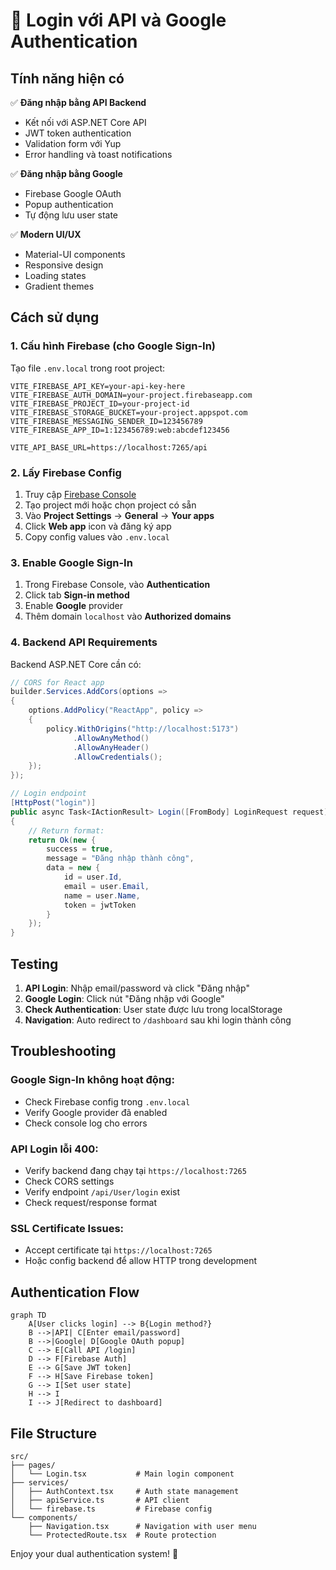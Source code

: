 # 🔐 Login với API và Google Authentication

## Tính năng hiện có

✅ **Đăng nhập bằng API Backend**

- Kết nối với ASP.NET Core API
- JWT token authentication
- Validation form với Yup
- Error handling và toast notifications

✅ **Đăng nhập bằng Google**

- Firebase Google OAuth
- Popup authentication
- Tự động lưu user state

✅ **Modern UI/UX**

- Material-UI components
- Responsive design
- Loading states
- Gradient themes

## Cách sử dụng

### 1. Cấu hình Firebase (cho Google Sign-In)

Tạo file `.env.local` trong root project:

```env
VITE_FIREBASE_API_KEY=your-api-key-here
VITE_FIREBASE_AUTH_DOMAIN=your-project.firebaseapp.com
VITE_FIREBASE_PROJECT_ID=your-project-id
VITE_FIREBASE_STORAGE_BUCKET=your-project.appspot.com
VITE_FIREBASE_MESSAGING_SENDER_ID=123456789
VITE_FIREBASE_APP_ID=1:123456789:web:abcdef123456

VITE_API_BASE_URL=https://localhost:7265/api
```

### 2. Lấy Firebase Config

1. Truy cập [Firebase Console](https://console.firebase.google.com/)
2. Tạo project mới hoặc chọn project có sẵn
3. Vào **Project Settings** → **General** → **Your apps**
4. Click **Web app** icon và đăng ký app
5. Copy config values vào `.env.local`

### 3. Enable Google Sign-In

1. Trong Firebase Console, vào **Authentication**
2. Click tab **Sign-in method**
3. Enable **Google** provider
4. Thêm domain `localhost` vào **Authorized domains**

### 4. Backend API Requirements

Backend ASP.NET Core cần có:

```csharp
// CORS for React app
builder.Services.AddCors(options =>
{
    options.AddPolicy("ReactApp", policy =>
    {
        policy.WithOrigins("http://localhost:5173")
              .AllowAnyMethod()
              .AllowAnyHeader()
              .AllowCredentials();
    });
});

// Login endpoint
[HttpPost("login")]
public async Task<IActionResult> Login([FromBody] LoginRequest request)
{
    // Return format:
    return Ok(new {
        success = true,
        message = "Đăng nhập thành công",
        data = new {
            id = user.Id,
            email = user.Email,
            name = user.Name,
            token = jwtToken
        }
    });
}
```

## Testing

1. **API Login**: Nhập email/password và click "Đăng nhập"
2. **Google Login**: Click nút "Đăng nhập với Google"
3. **Check Authentication**: User state được lưu trong localStorage
4. **Navigation**: Auto redirect to `/dashboard` sau khi login thành công

## Troubleshooting

### Google Sign-In không hoạt động:

- Check Firebase config trong `.env.local`
- Verify Google provider đã enabled
- Check console log cho errors

### API Login lỗi 400:

- Verify backend đang chạy tại `https://localhost:7265`
- Check CORS settings
- Verify endpoint `/api/User/login` exist
- Check request/response format

### SSL Certificate Issues:

- Accept certificate tại `https://localhost:7265`
- Hoặc config backend để allow HTTP trong development

## Authentication Flow

```mermaid
graph TD
    A[User clicks login] --> B{Login method?}
    B -->|API| C[Enter email/password]
    B -->|Google| D[Google OAuth popup]
    C --> E[Call API /login]
    D --> F[Firebase Auth]
    E --> G[Save JWT token]
    F --> H[Save Firebase token]
    G --> I[Set user state]
    H --> I
    I --> J[Redirect to dashboard]
```

## File Structure

```
src/
├── pages/
│   └── Login.tsx           # Main login component
├── services/
│   ├── AuthContext.tsx     # Auth state management
│   ├── apiService.ts       # API client
│   └── firebase.ts         # Firebase config
└── components/
    ├── Navigation.tsx      # Navigation with user menu
    └── ProtectedRoute.tsx  # Route protection
```

Enjoy your dual authentication system! 🚀
